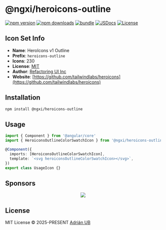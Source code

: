 # @ngxi/heroicons-outline

[![npm version][npm-version-src]][npm-version-href]
[![npm downloads][npm-downloads-src]][npm-downloads-href]
[![bundle][bundle-src]][bundle-href]
[![JSDocs][jsdocs-src]][jsdocs-href]
[![License][license-src]][license-href]

## Icon Set Info

- **Name**: HeroIcons v1 Outline
- **Prefix**: `heroicons-outline`
- **Icons**: 230
- **License**: [MIT](https://github.com/tailwindlabs/heroicons/blob/master/LICENSE)
- **Author**: [Refactoring UI Inc](https://github.com/tailwindlabs/heroicons)
- **Website**: [https://github.com/tailwindlabs/heroicons](https://github.com/tailwindlabs/heroicons)

## Installation

```sh
npm install @ngxi/heroicons-outline
```

## Usage

```ts
import { Component } from '@angular/core'
import { HeroiconsOutlineColorSwatchIcon } from '@ngxi/heroicons-outline'

@Component({
  imports: [HeroiconsOutlineColorSwatchIcon],
  template: `<svg heroiconsOutlineColorSwatchIcon></svg>`,
})
export class UsageIcon {}
```

## Sponsors

<p align="center">
  <a href="https://cdn.jsdelivr.net/gh/adrian-ub/static/sponsors.svg">
    <img src='https://cdn.jsdelivr.net/gh/adrian-ub/static/sponsors.svg'/>
  </a>
</p>

## License

MIT License © 2025-PRESENT [Adrián UB](https://github.com/adrian-ub)

<!-- Badges -->

[npm-version-src]: https://img.shields.io/npm/v/@ngxi/heroicons-outline?style=flat&colorA=080f12&colorB=1fa669
[npm-version-href]: https://npmjs.com/package/@ngxi/heroicons-outline
[npm-downloads-src]: https://img.shields.io/npm/dm/@ngxi/heroicons-outline?style=flat&colorA=080f12&colorB=1fa669
[npm-downloads-href]: https://npmjs.com/package/@ngxi/heroicons-outline
[bundle-src]: https://img.shields.io/bundlephobia/minzip/@ngxi/heroicons-outline?style=flat&colorA=080f12&colorB=1fa669&label=minzip
[bundle-href]: https://bundlephobia.com/result?p=@ngxi/heroicons-outline
[license-src]: https://img.shields.io/npm/l/@ngxi/heroicons-outline?style=flat&colorA=080f12&colorB=1fa669
[license-href]: https://github.com/adrian-ub/ngxi/blob/main/LICENSE
[jsdocs-src]: https://img.shields.io/badge/jsdocs-reference-080f12?style=flat&colorA=080f12&colorB=1fa669
[jsdocs-href]: https://www.jsdocs.io/package/@ngxi/heroicons-outline
